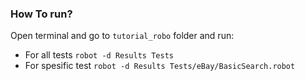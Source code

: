 ### How To run?

Open terminal and go to `tutorial_robo` folder and run:
* For all tests `robot -d Results Tests`
* For spesific test `robot -d Results Tests/eBay/BasicSearch.robot`
